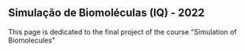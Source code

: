 ## Simulação de Biomoléculas (IQ) - 2022
This page is dedicated to the final project of the course "Simulation of Biomolecules"
